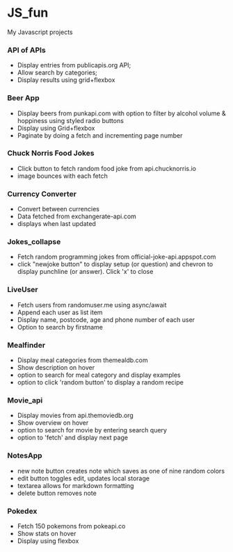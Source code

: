 # JS_fun
My Javascript projects

### API of APIs
- Display entries from publicapis.org API;
- Allow search by categories;
- Display results using grid+flexbox

### Beer App
- Display beers from punkapi.com with option to filter by alcohol volume & hoppiness using styled radio buttons 
- Display using Grid+flexbox
- Paginate by doing a fetch and incrementing page number

### Chuck Norris Food Jokes
- Click button to fetch random food joke from api.chucknorris.io
- image bounces with each fetch

### Currency Converter
- Convert between currencies
- Data fetched from exchangerate-api.com
- displays when last updated

### Jokes_collapse
- Fetch random programming jokes from official-joke-api.appspot.com
- click "newjoke button" to display setup (or question) and chevron to display punchline (or answer). Click 'x' to close

### LiveUser
- Fetch users from randomuser.me using async/await
- Append each user as list item
- Display name, postcode, age and phone number of each user 
- Option to search by firstname

### Mealfinder
- Display meal categories from themealdb.com
- Show description on hover
- option to search for meal category and display examples
- option to click 'random button' to display a random recipe

### Movie_api
- Display movies from api.themoviedb.org
- Show overview on hover
- option to search for movie by entering search query
- option to 'fetch' and display next page

### NotesApp
- new note button creates note which saves as one of nine random colors
- edit button toggles edit, updates local storage
- textarea allows for markdown formatting
- delete button removes note

### Pokedex
- Fetch 150 pokemons from pokeapi.co
- Show stats on hover
- Display using flexbox
